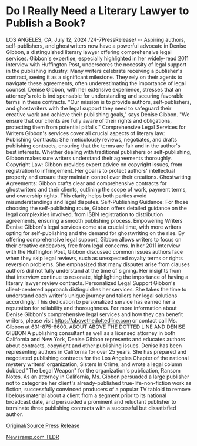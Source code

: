 # Do I Really Need a Literary Lawyer to Publish a Book?

LOS ANGELES, CA, July 12, 2024 /24-7PressRelease/ -- Aspiring authors, self-publishers, and ghostwriters now have a powerful advocate in Denise Gibbon, a distinguished literary lawyer offering comprehensive legal services. Gibbon's expertise, especially highlighted in her widely-read 2011 interview with Huffington Post, underscores the necessity of legal support in the publishing industry.  Many writers celebrate receiving a publisher's contract, seeing it as a significant milestone. They rely on their agents to navigate these agreements, often underestimating the importance of legal counsel. Denise Gibbon, with her extensive experience, stresses that an attorney's role is indispensable for understanding and securing favorable terms in these contracts.  "Our mission is to provide authors, self-publishers, and ghostwriters with the legal support they need to safeguard their creative work and achieve their publishing goals," says Denise Gibbon. "We ensure that our clients are fully aware of their rights and obligations, protecting them from potential pitfalls."  Comprehensive Legal Services for Writers  Gibbon's services cover all crucial aspects of literary law:  Publishing Contracts: She meticulously reviews, negotiates, and drafts publishing contracts, ensuring that the terms are fair and in the author's best interests. Whether dealing with traditional publishers or self-publishing, Gibbon makes sure writers understand their agreements thoroughly.  Copyright Law: Gibbon provides expert advice on copyright issues, from registration to infringement. Her goal is to protect authors' intellectual property and ensure they maintain control over their creations.  Ghostwriting Agreements: Gibbon crafts clear and comprehensive contracts for ghostwriters and their clients, outlining the scope of work, payment terms, and ownership rights. This clarity helps both parties avoid misunderstandings and legal disputes.  Self-Publishing Guidance: For those choosing the self-publishing route, Gibbon offers detailed guidance on the legal complexities involved, from ISBN registration to distribution agreements, ensuring a smooth publishing process.  Empowering Writers  Denise Gibbon's legal services come at a crucial time, with more writers opting for self-publishing and the demand for ghostwriting on the rise. By offering comprehensive legal support, Gibbon allows writers to focus on their creative endeavors, free from legal concerns.  In her 2011 interview with the Huffington Post, Gibbon discussed common issues authors face when they skip legal reviews, such as unexpected royalty terms or rights reversion problems. She emphasized that many disputes arise from clauses authors did not fully understand at the time of signing. Her insights from that interview continue to resonate, highlighting the importance of having a literary lawyer review contracts.  Personalized Legal Support  Gibbon's client-centered approach distinguishes her services. She takes the time to understand each writer's unique journey and tailors her legal solutions accordingly. This dedication to personalized service has earned her a reputation for reliability and thoroughness.  For more information about Denise Gibbon's comprehensive legal services and how they can benefit writers, please visit https://abovethedottedline.com or contact call Ms. Gibbon at 631-875-6600.  ABOUT ABOVE THE DOTTED LINE AND DENISE GIBBON  A publishing consultant as well as a licensed attorney in both California and New York, Denise Gibbon represents and educates authors about contracts, copyright and other publishing issues.  Denise has been representing authors in California for over 25 years. She has prepared and negotiated publishing contracts for the Los Angeles Chapter of the national mystery writers' organization, Sisters In Crime, and wrote a legal column dubbed "The Legal Weapon" for the organization's publication, Ransom Notes.  As an attorney in California, Ms. Gibbon persuaded a large publisher not to categorize her client's already-published true-life-non-fiction work as fiction, successfully convinced producers of a popular TV tabloid to remove libelous material about a client from a segment prior to its national broadcast date, and persuaded a prominent and reluctant publisher to terminate three publishing contracts with a successful but dissatisfied author. 

[Original/Source Press Release](https://www.24-7pressrelease.com/press-release/512440/do-i-really-need-a-literary-lawyer-to-publish-a-book) 

[Newsramp.com TLDR](https://newsramp.com/None) 